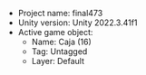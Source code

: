 <!-- UNITY CODE ASSIST INSTRUCTIONS START -->
- Project name: final473
- Unity version: Unity 2022.3.41f1
- Active game object:
  - Name: Caja (16)
  - Tag: Untagged
  - Layer: Default
<!-- UNITY CODE ASSIST INSTRUCTIONS END -->